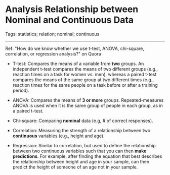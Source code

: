 # Analysis Relationship between Nominal and Continuous Data
Tags: statistics; relation; nominal; continuous

------

Ref: "How do we know whether we use t-test, ANOVA, chi-square, correlation, or regression analysis?" on Quora

* T-test: Compares the means of a variable from **two** groups.
An independent t-test compares the means of two different groups
(e.g., reaction times on a task for women vs. men),
whereas a paired t-test compares the means of the same group at two different
times (e.g., reaction times for the same people on a task before or
after a training period).

* ANOVA: Compares the means of **3 or more** groups.
Repeated-measures ANOVA is used when it is the same group of people
in each group, as in a paired t-test.

* Chi-square: Comparing **nominal** data (e.g, # of correct responses).

* Correlation: Measuring the strength of a relationship between
two **continuous** variables (e.g., height and age).

* Regression: Similar to correlation, but used to define the relationship
between two continuous variables such that you can then **make predictions**.
For example, after finding the equation that best describes
the relationship between height and age in your sample,
can then predict the height of someone of an age not in your sample.
